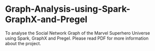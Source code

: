 # Graph-Analysis-using-Spark-GraphX-and-Pregel

To analyse the Social Network Graph of the Marvel Superhero Universe using Spark, GraphX and Pregel.
Please read PDF for more information about the project.
